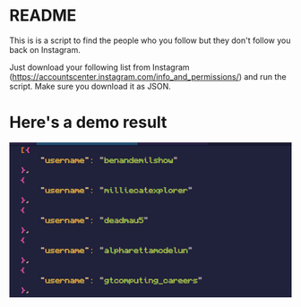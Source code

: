 # README

This is is a script to find the people who you follow but they don't follow you back on Instagram.

Just download your following list from Instagram (<https://accountscenter.instagram.com/info_and_permissions/>) and run the script. Make sure you download it as JSON.

# Here's a demo result

![alt text](image.png)
